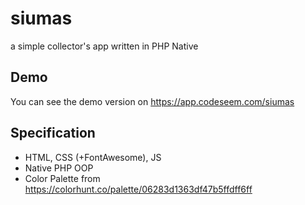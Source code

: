 # siumas
a simple collector's app written in PHP Native

## Demo
You can see the demo version on
https://app.codeseem.com/siumas

## Specification
- HTML, CSS (+FontAwesome), JS
- Native PHP OOP
- Color Palette from https://colorhunt.co/palette/06283d1363df47b5ffdff6ff
